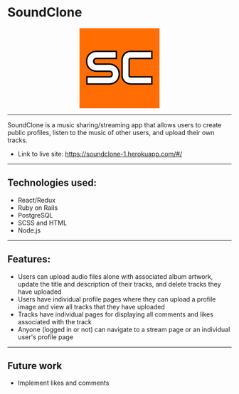 # SoundClone 

<center>
  <img align="center" width="180" height="180" src="app/assets/images/SC.png">
</center>

------------------------

SoundClone is a music sharing/streaming app that allows users to create public profiles, listen to the music of other users, and upload their own tracks.

- Link to live site: https://soundclone-1.herokuapp.com/#/

------------------------

## Technologies used:
 - React/Redux
 - Ruby on Rails
 - PostgreSQL
 - SCSS and HTML
 - Node.js

------------------------

## Features:
 - Users can upload audio files alone with associated album artwork, update the title and description of their tracks, and delete tracks they have uploaded
 - Users have individual profile pages where they can upload a profile image and view all tracks that they have uploaded
 - Tracks have individual pages for displaying all comments and likes associated with the track
 - Anyone (logged in or not) can navigate to a stream page or an individual user's profile page

------------------------

## Future work
 - Implement likes and comments
